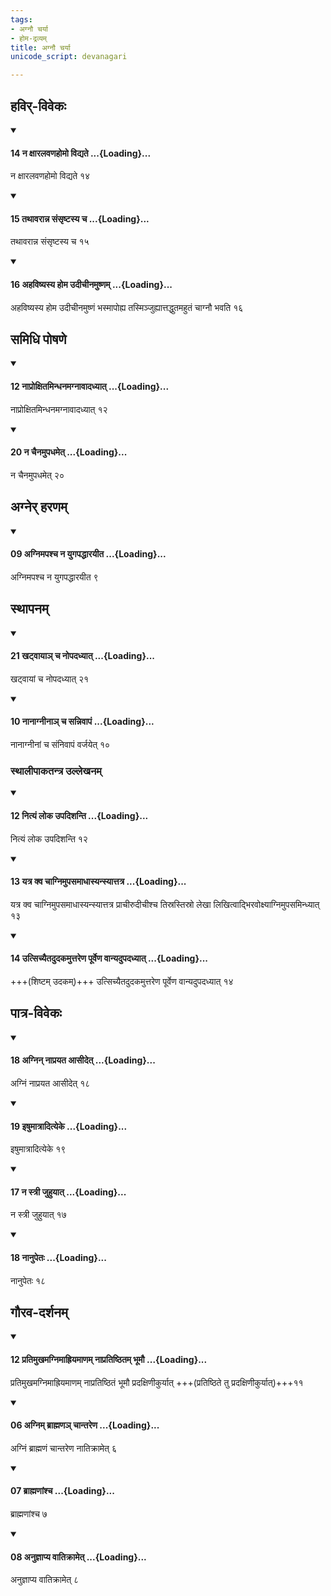 ```yaml
---
tags:
- अग्नौ चर्या
- होम-द्रव्यम्
title: अग्नौ चर्या
unicode_script: devanagari

---
```

## हविर्-विवेकः
<div class="js_include" newlevelforh1="4" unfilled url="/vedAH_yajuH/taittirIyam/sUtram/ApastambaH/dharma-sUtram/vishvAsa-prastutiH/2/06/15/14_na_xAralavaNahomo_vidyate.md">
<details open><summary><h4>14 न क्षारलवणहोमो विद्यते ...{Loading}...</h4></summary>

न क्षारलवणहोमो विद्यते १४
</details>
</div>
<div class="js_include" newlevelforh1="4" unfilled url="/vedAH_yajuH/taittirIyam/sUtram/ApastambaH/dharma-sUtram/vishvAsa-prastutiH/2/06/15/15_tathAvarAnna_saMsRShTasya_cha.md">
<details open><summary><h4>15 तथावरान्न संसृष्टस्य च ...{Loading}...</h4></summary>

तथावरान्न संसृष्टस्य च १५
</details>
</div>
<div class="js_include" newlevelforh1="4" unfilled url="/vedAH_yajuH/taittirIyam/sUtram/ApastambaH/dharma-sUtram/vishvAsa-prastutiH/2/06/15/16_ahaviShyasya_homa_udIchInamuShNam.md">
<details open><summary><h4>16 अहविष्यस्य होम उदीचीनमुष्णम् ...{Loading}...</h4></summary>

अहविष्यस्य होम उदीचीनमुष्णं भस्मापोह्य तस्मिञ्जुह्यात्तद्धुतमहुतं चाग्नौ भवति १६
</details>
</div>
  

## समिधि पोषणे
<div class="js_include" newlevelforh1="4" unfilled url="/vedAH_yajuH/taittirIyam/sUtram/ApastambaH/dharma-sUtram/vishvAsa-prastutiH/1/05/15/12_nAproxitamindhanamagnAvAdadhyAt.md">
<details open><summary><h4>12 नाप्रोक्षितमिन्धनमग्नावादध्यात् ...{Loading}...</h4></summary>

नाप्रोक्षितमिन्धनमग्नावादध्यात् १२
</details>
</div>
<div class="js_include" newlevelforh1="4" unfilled url="/vedAH_yajuH/taittirIyam/sUtram/ApastambaH/dharma-sUtram/vishvAsa-prastutiH/1/05/15/20_na_chainamupadhamet.md">
<details open><summary><h4>20 न चैनमुपधमेत् ...{Loading}...</h4></summary>

न चैनमुपधमेत् २०
</details>
</div>
  

## अग्नेर् हरणम्
<div class="js_include" newlevelforh1="4" unfilled url="/vedAH_yajuH/taittirIyam/sUtram/ApastambaH/dharma-sUtram/vishvAsa-prastutiH/2/05/12/09_agnimapashcha_na_yugapaddhArayIta.md">
<details open><summary><h4>09 अग्निमपश्च न युगपद्धारयीत ...{Loading}...</h4></summary>

अग्निमपश्च न युगपद्धारयीत ९
</details>
</div>
  

## स्थापनम्
<div class="js_include" newlevelforh1="4" unfilled url="/vedAH_yajuH/taittirIyam/sUtram/ApastambaH/dharma-sUtram/vishvAsa-prastutiH/1/05/15/21_khaTvAyA~n_cha_nopadadhyAt.md">
<details open><summary><h4>21 खट्वायाञ् च नोपदध्यात् ...{Loading}...</h4></summary>

खट्वायां च नोपदध्यात् २१
</details>
</div>
<div class="js_include" newlevelforh1="4" unfilled url="/vedAH_yajuH/taittirIyam/sUtram/ApastambaH/dharma-sUtram/vishvAsa-prastutiH/2/05/12/10_nAnAgnInA~n_cha_sannivApaM.md">
<details open><summary><h4>10 नानाग्नीनाञ् च सन्निवापं ...{Loading}...</h4></summary>

नानाग्नीनां च संनिवापं वर्जयेत् १०
</details>
</div>
  

### स्थालीपाकतन्त्र उल्लेखनम्
<div class="js_include" newlevelforh1="4" unfilled url="/vedAH_yajuH/taittirIyam/sUtram/ApastambaH/dharma-sUtram/vishvAsa-prastutiH/2/01/01/12_nityaM_loka_upadishanti.md">
<details open><summary><h4>12 नित्यं लोक उपदिशन्ति ...{Loading}...</h4></summary>

नित्यं लोक उपदिशन्ति १२
</details>
</div>
<div class="js_include" newlevelforh1="4" unfilled url="/vedAH_yajuH/taittirIyam/sUtram/ApastambaH/dharma-sUtram/vishvAsa-prastutiH/2/01/01/13_yatra_kva_chAgnimupasamAdhAsyansyAttatra.md">
<details open><summary><h4>13 यत्र क्व चाग्निमुपसमाधास्यन्स्यात्तत्र ...{Loading}...</h4></summary>

यत्र क्व चाग्निमुपसमाधास्यन्स्यात्तत्र प्राचीरुदीचीश्च तिस्रस्तिस्रो लेखा लिखित्वाद्भिरवोक्ष्याग्निमुपसमिन्ध्यात् १३
</details>
</div>
<div class="js_include" newlevelforh1="4" unfilled url="/vedAH_yajuH/taittirIyam/sUtram/ApastambaH/dharma-sUtram/vishvAsa-prastutiH/2/01/01/14_utsichyaitadudakamuttareNa_pUrveNa_vAnyadupadadhyAt.md">
<details open><summary><h4>14 उत्सिच्यैतदुदकमुत्तरेण पूर्वेण वान्यदुपदध्यात् ...{Loading}...</h4></summary>

+++(शिष्टम् उदकम्)+++ उत्सिच्यैतदुदकमुत्तरेण पूर्वेण वान्यदुपदध्यात् १४
</details>
</div>
  


## पात्र-विवेकः
<div class="js_include" newlevelforh1="4" unfilled url="/vedAH_yajuH/taittirIyam/sUtram/ApastambaH/dharma-sUtram/vishvAsa-prastutiH/1/05/15/18_agnin_nAprayata_AsIdet.md">
<details open><summary><h4>18 अग्निन् नाप्रयत आसीदेत् ...{Loading}...</h4></summary>

अग्निं नाप्रयत आसीदेत् १८
</details>
</div>
<div class="js_include" newlevelforh1="4" unfilled url="/vedAH_yajuH/taittirIyam/sUtram/ApastambaH/dharma-sUtram/vishvAsa-prastutiH/1/05/15/19_iShumAtrAdityeke.md">
<details open><summary><h4>19 इषुमात्रादित्येके ...{Loading}...</h4></summary>

इषुमात्रादित्येके १९
</details>
</div>
<div class="js_include" newlevelforh1="4" unfilled url="/vedAH_yajuH/taittirIyam/sUtram/ApastambaH/dharma-sUtram/vishvAsa-prastutiH/2/06/15/17_na_strI_juhuyAt.md">
<details open><summary><h4>17 न स्त्री जुहुयात् ...{Loading}...</h4></summary>

न स्त्री जुहुयात् १७
</details>
</div>
<div class="js_include" newlevelforh1="4" unfilled url="/vedAH_yajuH/taittirIyam/sUtram/ApastambaH/dharma-sUtram/vishvAsa-prastutiH/2/06/15/18_nAnupetaH.md">
<details open><summary><h4>18 नानुपेतः ...{Loading}...</h4></summary>

नानुपेतः १८
</details>
</div>
  

## गौरव-दर्शनम्
<div class="js_include" newlevelforh1="4" unfilled url="/vedAH_yajuH/taittirIyam/sUtram/ApastambaH/dharma-sUtram/vishvAsa-prastutiH/2/05/12/11_pratimukhamagnimAhriyamANam_nApratiShThitam_bhUmau.md">
<details open><summary><h4>12 प्रतिमुखमग्निमाह्रियमाणम् नाप्रतिष्ठितम् भूमौ ...{Loading}...</h4></summary>

प्रतिमुखमग्निमाह्रियमाणम् नाप्रतिष्ठितं भूमौ प्रदक्षिणीकुर्यात्  +++(प्रतिष्ठिते तु प्रदक्षिणीकुर्यात्)+++११   


</details>
</div>
<div class="js_include" newlevelforh1="4" unfilled url="/vedAH_yajuH/taittirIyam/sUtram/ApastambaH/dharma-sUtram/vishvAsa-prastutiH/2/05/12/06_agnim_brAhmaNa~n_chAntareNa.md">
<details open><summary><h4>06 अग्निम् ब्राह्मणञ् चान्तरेण ...{Loading}...</h4></summary>

अग्निं ब्राह्मणं चान्तरेण नातिक्रामेत् ६
</details>
</div>
<div class="js_include" newlevelforh1="4" unfilled url="/vedAH_yajuH/taittirIyam/sUtram/ApastambaH/dharma-sUtram/vishvAsa-prastutiH/2/05/12/07_brAhmaNAMshcha.md">
<details open><summary><h4>07 ब्राह्मणांश्च ...{Loading}...</h4></summary>

ब्राह्मणांश्च ७
</details>
</div>
<div class="js_include" newlevelforh1="4" unfilled url="/vedAH_yajuH/taittirIyam/sUtram/ApastambaH/dharma-sUtram/vishvAsa-prastutiH/2/05/12/08_anujnApya_vAtikrAmet.md">
<details open><summary><h4>08 अनुज्ञाप्य वातिक्रामेत् ...{Loading}...</h4></summary>

अनुज्ञाप्य वातिक्रामेत् ८
</details>
</div>
